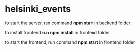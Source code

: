# helsinki_events
to start the server, run command <strong> npm start </strong> in backend folder 

to install frontend <strong> run npm install</strong> in frontend folder

to start the frontend, run command <strong> npm start </strong> in frontend folder

